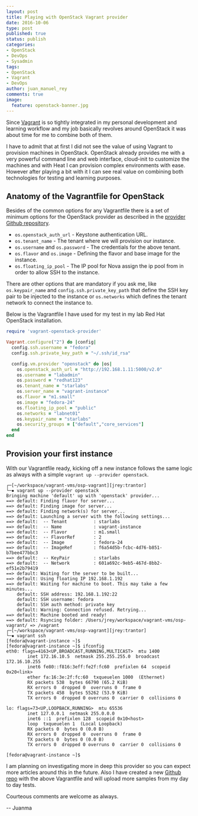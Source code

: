 ```yaml
---
layout: post
title: Playing with OpenStack Vagrant provider
date: 2016-10-06
type: post
published: true
status: publish
categories:
- OpenStack
- DevOps
- Sysadmin
tags:
- OpenStack
- Vagrant
- DevOps
author: juan_manuel_rey
comments: true
image:
  feature: openstack-banner.jpg
---
```


Since [Vagrant](http://vagrantup.com) is so tightly integrated in my personal development and learning workflow and my job basically revolves around OpenStack it was about time for me to combine both of them.

I have to admit that at first I did not see the value of using Vagrant to provision machines in OpenStack. OpenStack already provides me with a very powerful command line and web interface, cloud-init to customize the machines and with Heat I can provision complex environments with ease. However after playing a bit with it I can see real value on combining both technologies for testing and learning purposes.

## Anatomy of the Vagrantfile for OpenStack

Besides of the common options for any Vagrantfile there is a set of minimum options for the OpenStack provider as described in the [provider Github repository](https://github.com/ggiamarchi/vagrant-openstack-provider).

- `os.openstack_auth_url` - Keystone authentication URL.
- `os.tenant_name` - The tenant where we will provision our instance.
- `os.username` and `os.password` - The credentials for the above tenant.
- `os.flavor` and `os.image` -  Defining the flavor and base image for the instance.
- `os.floating_ip_pool` -  The IP pool for Nova assign the ip pool from in order to allow SSH to the instance.

There are other options that are mandatory if you ask me, like `os.keypair_name` and `config.ssh.private_key_path` that define the SSH key pair to be injected to the instance or `os.networks` which defines the tenant network to connect the instance to.

Below is the Vagrantfile I have used for my test in my lab Red Hat OpenStack installation.

```ruby
require 'vagrant-openstack-provider'

Vagrant.configure("2") do |config|
  config.ssh.username = "fedora"
  config.ssh.private_key_path = "~/.ssh/id_rsa"

  config.vm.provider "openstack" do |os|
    os.openstack_auth_url = "http://192.168.1.11:5000/v2.0"
    os.username = "labadmin"
    os.password = "redhat123"
    os.tenant_name = "starlabs"
    os.server_name = "vagrant-instance"
    os.flavor = "m1.small"
    os.image = "fedora-24"
    os.floating_ip_pool = "public"
    os.networks = "labnet01"
    os.keypair_name = "starlabs"
    os.security_groups = ["default","core_services"]
  end
end
```

## Provision your first instance

With our Vagrantfile ready, kicking off a new instance follows the same logic as always with a simple `vagrant up --provider openstack`.

```
┌─[~/workspace/vagrant-vms/osp-vagrant][jrey:trantor]
└─▪ vagrant up --provider openstack
Bringing machine 'default' up with 'openstack' provider...
==> default: Finding flavor for server...
==> default: Finding image for server...
==> default: Finding network(s) for server...
==> default: Launching a server with the following settings...
==> default:  -- Tenant          : starlabs
==> default:  -- Name            : vagrant-instance
==> default:  -- Flavor          : m1.small
==> default:  -- FlavorRef       : 2
==> default:  -- Image           : fedora-24
==> default:  -- ImageRef        : f6a54d5b-fcbc-4d76-b851-b7bee477bbc3
==> default:  -- KeyPair         : starlabs
==> default:  -- Network         : 601a692c-9eb5-467d-8bb2-ef51e2b79419
==> default: Waiting for the server to be built...
==> default: Using floating IP 192.168.1.192
==> default: Waiting for machine to boot. This may take a few minutes...
    default: SSH address: 192.168.1.192:22
    default: SSH username: fedora
    default: SSH auth method: private key
    default: Warning: Connection refused. Retrying...
==> default: Machine booted and ready!
==> default: Rsyncing folder: /Users/jrey/workspace/vagrant-vms/osp-vagrant/ => /vagrant
┌─[~/workspace/vagrant-vms/osp-vagrant][jrey:trantor]
└─▪ vagrant ssh
[fedora@vagrant-instance ~]$
[fedora@vagrant-instance ~]$ ifconfig
eth0: flags=4163<UP,BROADCAST,RUNNING,MULTICAST>  mtu 1400
        inet 172.16.10.5  netmask 255.255.255.0  broadcast 172.16.10.255
        inet6 fe80::f816:3eff:fe2f:fc60  prefixlen 64  scopeid 0x20<link>
        ether fa:16:3e:2f:fc:60  txqueuelen 1000  (Ethernet)
        RX packets 538  bytes 66790 (65.2 KiB)
        RX errors 0  dropped 0  overruns 0  frame 0
        TX packets 458  bytes 55262 (53.9 KiB)
        TX errors 0  dropped 0 overruns 0  carrier 0  collisions 0

lo: flags=73<UP,LOOPBACK,RUNNING>  mtu 65536
        inet 127.0.0.1  netmask 255.0.0.0
        inet6 ::1  prefixlen 128  scopeid 0x10<host>
        loop  txqueuelen 1  (Local Loopback)
        RX packets 0  bytes 0 (0.0 B)
        RX errors 0  dropped 0  overruns 0  frame 0
        TX packets 0  bytes 0 (0.0 B)
        TX errors 0  dropped 0 overruns 0  carrier 0  collisions 0

[fedora@vagrant-instance ~]$
```

I am planning on investigating more in deep this provider so you can expect more articles around this in the future. Also I have created a new [Github repo](https://github.com/jreypo/vagrant-openstack-samples) with the above Vagrantfile and will upload more samples from my day to day tests.

Courteous comments are welcome as always.

-- Juanma
